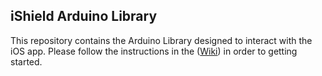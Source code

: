 ## iShield Arduino Library

This repository contains the Arduino Library designed to interact with the iOS app. Please follow the instructions in the ([Wiki](http://redbearlab.com/buy/)) in order to getting started. 





